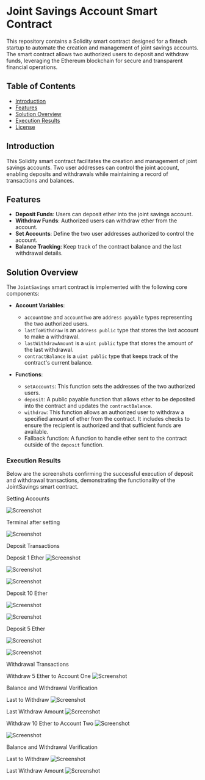 # Joint Savings Account Smart Contract

This repository contains a Solidity smart contract designed for a fintech startup to automate the creation and management of joint savings accounts. The smart contract allows two authorized users to deposit and withdraw funds, leveraging the Ethereum blockchain for secure and transparent financial operations.

## Table of Contents

- [Introduction](#introduction)
- [Features](#features)
- [Solution Overview](#solution-overview)
- [Execution Results](#execution-results)
- [License](#license)

## Introduction

This Solidity smart contract facilitates the creation and management of joint savings accounts. Two user addresses can control the joint account, enabling deposits and withdrawals while maintaining a record of transactions and balances.

## Features

- **Deposit Funds**: Users can deposit ether into the joint savings account.
- **Withdraw Funds**: Authorized users can withdraw ether from the account.
- **Set Accounts**: Define the two user addresses authorized to control the account.
- **Balance Tracking**: Keep track of the contract balance and the last withdrawal details.

## Solution Overview

The `JointSavings` smart contract is implemented with the following core components:

- **Account Variables**: 
  - `accountOne` and `accountTwo` are `address payable` types representing the two authorized users.
  - `lastToWithdraw` is an `address public` type that stores the last account to make a withdrawal.
  - `lastWithdrawAmount` is a `uint public` type that stores the amount of the last withdrawal.
  - `contractBalance` is a `uint public` type that keeps track of the contract's current balance.

- **Functions**:
  - `setAccounts`: This function sets the addresses of the two authorized users.
  - `deposit`: A public payable function that allows ether to be deposited into the contract and updates the `contractBalance`.
  - `withdraw`: This function allows an authorized user to withdraw a specified amount of ether from the contract. It includes checks to ensure the recipient is authorized and that sufficient funds are available.
  - Fallback function: A function to handle ether sent to the contract outside of the `deposit` function.
  
### Execution Results

Below are the screenshots confirming the successful execution of deposit and withdrawal transactions, demonstrating the functionality of the JointSavings smart contract.

Setting Accounts

![Screenshot](Execution_Results/Capture1.PNG)

Terminal after setting

![Screenshot](Execution_Results/Capture2.PNG)

Deposit Transactions

Deposit 1 Ether
![Screenshot](Execution_Results/Capture3.PNG)

![Screenshot](Execution_Results/Capture4.PNG)

![Screenshot](Execution_Results/Capture5.PNG)

Deposit 10 Ether

![Screenshot](Execution_Results/Capture6.PNG)

![Screenshot](Execution_Results/Capture7.PNG)

Deposit 5 Ether

![Screenshot](Execution_Results/Capture8.PNG)

![Screenshot](Execution_Results/Capture9.PNG)

Withdrawal Transactions

Withdraw 5 Ether to Account One
![Screenshot](Execution_Results/Capture10.PNG)

Balance and Withdrawal Verification

Last to Withdraw
![Screenshot](Execution_Results/Capture15.PNG)

Last Withdraw Amount
![Screenshot](Execution_Results/Capture16.PNG)


Withdraw 10 Ether to Account Two
![Screenshot](Execution_Results/Capture11.PNG)

![Screenshot](Execution_Results/Capture12.PNG)

Balance and Withdrawal Verification

Last to Withdraw
![Screenshot](Execution_Results/Capture13.PNG)

Last Withdraw Amount
![Screenshot](Execution_Results/Capture14.PNG)